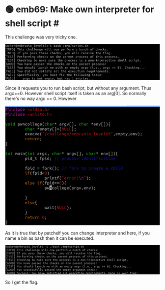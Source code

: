 # 🟢 emb69: Make own interpreter for shell script \#

This challenge was very tricky one.

![](<../.gitbook/assets/image (239).png>)

Since it requests you to run bash script, but without any argument. Thus argc==0. However shell script itself is taken as an arg\[0]. So normally there's no way argc == 0. However

![](<../.gitbook/assets/image (19).png>)

As it is true that by patchelf you can change interpreter and here, if you name a bin as bash then it can be executed.&#x20;

![](<../.gitbook/assets/image (164) (1).png>)

So I get the flag.

